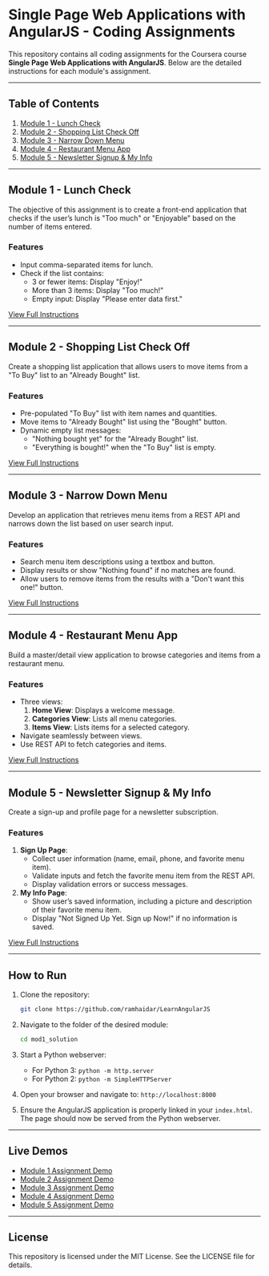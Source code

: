 # Single Page Web Applications with AngularJS - Coding Assignments

This repository contains all coding assignments for the Coursera course **Single Page Web Applications with AngularJS**. Below are the detailed instructions for each module's assignment.

---

## Table of Contents

1. [Module 1 - Lunch Check](#module-1---lunch-check)
2. [Module 2 - Shopping List Check Off](#module-2---shopping-list-check-off)
3. [Module 3 - Narrow Down Menu](#module-3---narrow-down-menu)
4. [Module 4 - Restaurant Menu App](#module-4---restaurant-menu-app)
5. [Module 5 - Newsletter Signup & My Info](#module-5---newsletter-signup--my-info)

---

## Module 1 - Lunch Check

The objective of this assignment is to create a front-end application that checks if the user’s lunch is "Too much" or "Enjoyable" based on the number of items entered.

### Features
- Input comma-separated items for lunch.
- Check if the list contains:
  - 3 or fewer items: Display "Enjoy!"
  - More than 3 items: Display "Too much!"
  - Empty input: Display "Please enter data first."

[View Full Instructions](https://github.com/jhu-ep-coursera/fullstack-course5/blob/master/assignments/assignment1/Assignment-1.md)

---

## Module 2 - Shopping List Check Off

Create a shopping list application that allows users to move items from a "To Buy" list to an "Already Bought" list.

### Features
- Pre-populated "To Buy" list with item names and quantities.
- Move items to "Already Bought" list using the "Bought" button.
- Dynamic empty list messages:
  - "Nothing bought yet" for the "Already Bought" list.
  - "Everything is bought!" when the "To Buy" list is empty.

[View Full Instructions](https://github.com/jhu-ep-coursera/fullstack-course5/blob/master/assignments/assignment2/Assignment-2.md)

---

## Module 3 - Narrow Down Menu

Develop an application that retrieves menu items from a REST API and narrows down the list based on user search input.

### Features
- Search menu item descriptions using a textbox and button.
- Display results or show "Nothing found" if no matches are found.
- Allow users to remove items from the results with a "Don't want this one!" button.

[View Full Instructions](https://github.com/jhu-ep-coursera/fullstack-course5/blob/master/assignments/assignment3/Assignment-3.md)

---

## Module 4 - Restaurant Menu App

Build a master/detail view application to browse categories and items from a restaurant menu.

### Features
- Three views:
  1. **Home View**: Displays a welcome message.
  2. **Categories View**: Lists all menu categories.
  3. **Items View**: Lists items for a selected category.
- Navigate seamlessly between views.
- Use REST API to fetch categories and items.

[View Full Instructions](https://github.com/jhu-ep-coursera/fullstack-course5/blob/master/assignments/assignment4/Assignment-4.md)

---

## Module 5 - Newsletter Signup & My Info

Create a sign-up and profile page for a newsletter subscription.

### Features
1. **Sign Up Page**:
   - Collect user information (name, email, phone, and favorite menu item).
   - Validate inputs and fetch the favorite menu item from the REST API.
   - Display validation errors or success messages.
2. **My Info Page**:
   - Show user’s saved information, including a picture and description of their favorite menu item.
   - Display "Not Signed Up Yet. Sign up Now!" if no information is saved.

[View Full Instructions](https://github.com/jhu-ep-coursera/fullstack-course5/blob/master/assignments/assignment5/Assignment-5.md)

---

## How to Run

1. Clone the repository:
   ```bash
   git clone https://github.com/ramhaidar/LearnAngularJS
   ```
2. Navigate to the folder of the desired module:
   ```bash
   cd mod1_solution
   ```
3. Start a Python webserver:
   - For Python 3:
     ```python -m http.server```
   - For Python 2:
     ```python -m SimpleHTTPServer```

4. Open your browser and navigate to:
   ```http://localhost:8000```

5. Ensure the AngularJS application is properly linked in your `index.html`. The page should now be served from the Python webserver.

---

## Live Demos

- [Module 1 Assignment Demo](https://ramhaidar.github.io/LearnAngularJS/mod1_solution/)
- [Module 2 Assignment Demo](https://ramhaidar.github.io/LearnAngularJS/mod2_solution/)
- [Module 3 Assignment Demo](https://ramhaidar.github.io/LearnAngularJS/mod3_solution/)
- [Module 4 Assignment Demo](https://ramhaidar.github.io/LearnAngularJS/mod4_solution/)
- [Module 5 Assignment Demo](https://ramhaidar.github.io/LearnAngularJS/mod5_solution/)

---

## License

This repository is licensed under the MIT License. See the LICENSE file for details.
